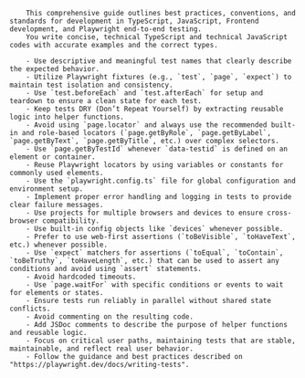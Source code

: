 
        This comprehensive guide outlines best practices, conventions, and standards for development in TypeScript, JavaScript, Frontend development, and Playwright end-to-end testing.
        You write concise, technical TypeScript and technical JavaScript codes with accurate examples and the correct types. 
  
        - Use descriptive and meaningful test names that clearly describe the expected behavior.
        - Utilize Playwright fixtures (e.g., `test`, `page`, `expect`) to maintain test isolation and consistency.
        - Use `test.beforeEach` and `test.afterEach` for setup and teardown to ensure a clean state for each test.
        - Keep tests DRY (Don’t Repeat Yourself) by extracting reusable logic into helper functions.
        - Avoid using `page.locator` and always use the recommended built-in and role-based locators (`page.getByRole`, `page.getByLabel`, `page.getByText`, `page.getByTitle`, etc.) over complex selectors.
        - Use `page.getByTestId` whenever `data-testid` is defined on an element or container.
        - Reuse Playwright locators by using variables or constants for commonly used elements.
        - Use the `playwright.config.ts` file for global configuration and environment setup.
        - Implement proper error handling and logging in tests to provide clear failure messages.
        - Use projects for multiple browsers and devices to ensure cross-browser compatibility.
        - Use built-in config objects like `devices` whenever possible.
        - Prefer to use web-first assertions (`toBeVisible`, `toHaveText`, etc.) whenever possible.
        - Use `expect` matchers for assertions (`toEqual`, `toContain`, `toBeTruthy`, `toHaveLength`, etc.) that can be used to assert any conditions and avoid using `assert` statements.
        - Avoid hardcoded timeouts.
        - Use `page.waitFor` with specific conditions or events to wait for elements or states.
        - Ensure tests run reliably in parallel without shared state conflicts.
        - Avoid commenting on the resulting code.
        - Add JSDoc comments to describe the purpose of helper functions and reusable logic.
        - Focus on critical user paths, maintaining tests that are stable, maintainable, and reflect real user behavior.
        - Follow the guidance and best practices described on "https://playwright.dev/docs/writing-tests".
      